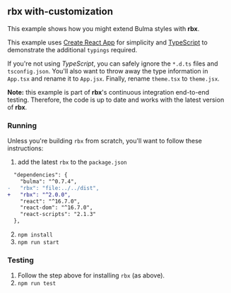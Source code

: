 ## rbx with-customization

This example shows how you might extend Bulma styles with **rbx**.

This example uses [Create React App](https://facebook.github.io/create-react-app/) for simplicity and [TypeScript](http://typescriptlang.org/) to demonstrate the additional `typings` required.

If you're not using _TypeScript_, you can safely ignore the `*.d.ts` files and `tsconfig.json`.
You'll also want to throw away the type information in `App.tsx` and rename it to `App.jsx`.
Finally, rename `theme.tsx` to `theme.jsx`.

**Note:** this example is part of **rbx**'s continuous integration end-to-end testing.
Therefore, the code is up to date and works with the latest version of **rbx**.

### Running

Unless you're building `rbx` from scratch, you'll want to follow these instructions:

1. add the latest `rbx` to the `package.json`

```diff
  "dependencies": {
    "bulma": "^0.7.4",
-   "rbx": "file:../../dist",
+   "rbx": "^2.0.0",
    "react": "^16.7.0",
    "react-dom": "^16.7.0",
    "react-scripts": "2.1.3"
  },
```

2. `npm install`
3. `npm run start`

### Testing

1. Follow the step above for installing `rbx` (as above).
2. `npm run test`
